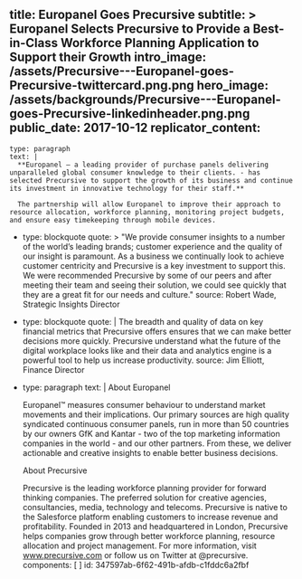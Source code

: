 title: Europanel Goes Precursive
subtitle: >
  Europanel Selects Precursive to Provide a Best-in-Class Workforce Planning Application to Support
  their Growth
intro_image: /assets/Precursive---Europanel-goes-Precursive-twittercard.png.png
hero_image: /assets/backgrounds/Precursive---Europanel-goes-Precursive-linkedinheader.png.png
public_date: 2017-10-12
replicator_content:
  - 
    type: paragraph
    text: |
      **Europanel – a leading provider of purchase panels delivering unparalleled global consumer knowledge to their clients. - has selected Precursive to support the growth of its business and continue its investment in innovative technology for their staff.**
      
      The partnership will allow Europanel to improve their approach to resource allocation, workforce planning, monitoring project budgets, and ensure easy timekeeping through mobile devices.
  - 
    type: blockquote
    quote: >
      "We provide consumer insights to a number of the world’s leading brands; customer experience and
      the quality of our insight is paramount. As a business we continually look to achieve customer
      centricity and Precursive is a key investment to support this. We were recommended Precursive by
      some of our peers and after meeting their team and seeing their solution, we could see quickly that
      they are a great fit for our needs and culture."
    source: Robert Wade, Strategic Insights Director
  - 
    type: blockquote
    quote: |
      The breadth and quality of data on key financial metrics that Precursive offers ensures that we can make better decisions more quickly. Precursive understand what the future of the digital workplace looks like and their data and analytics engine is a powerful tool to help us increase productivity.
    source: Jim Elliott, Finance Director
  - 
    type: paragraph
    text: |
      About Europanel
      
      Europanel™ measures consumer behaviour to understand market movements and their implications. Our primary sources are high quality syndicated continuous consumer panels, run in more than 50 countries by our owners GfK and Kantar - two of the top marketing information companies in the world - and our other partners. From these, we deliver actionable and creative insights to enable better business decisions.
      
      About Precursive
      
      Precursive is the leading workforce planning provider for forward thinking companies. The preferred solution for creative agencies, consultancies, media, technology and telecoms. Precursive is native to the Salesforce platform enabling customers to increase revenue and profitability.
      Founded in 2013 and headquartered in London, Precursive helps companies grow through better workforce planning, resource allocation and project management.
      For more information, visit www.precursive.com or follow us on Twitter at @precursive.
components: [ ]
id: 347597ab-6f62-491b-afdb-c1fddc6a2fbf
